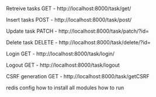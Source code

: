 Retreive tasks
GET - http://localhost:8000/task/get/<userEmail>

Insert tasks
POST - http://localhost:8000/task/post/<userEmail>

Update task
PATCH - http://localhost:8000/task/patch/<userEmail>?id=<taskID>

Delete task
DELETE - http://localhost:8000/task/delete/<userEmail>?id=<taskID>

Login
GET - http://localhost:8000/task/login/<userEmail>

Logout
GET - http://localhost:8000/task/logout

CSRF generation
GET - http://localhost:8000/task/getCSRF

redis config
how to install all modules
how to run